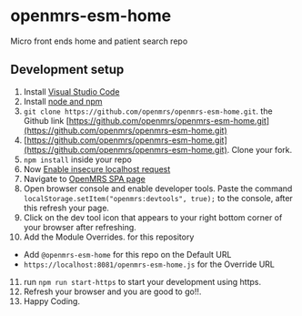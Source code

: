 # openmrs-esm-home

Micro front ends home and patient search repo

## Development setup

1. Install [Visual Studio Code](https:/code.visualstudio.com/)
2. Install [node and npm](https://nodejs.org/en/)
3. `git clone https://github.com/openmrs/openmrs-esm-home.git`. the Github link [https://github.com/openmrs/openmrs-esm-home.git](https://github.com/openmrs/openmrs-esm-home.git)
4. [https://github.com/openmrs/openmrs-esm-home.git](https://github.com/openmrs/openmrs-esm-home.git). Clone your fork.
5. `npm install` inside your repo
6. Now [Enable insecure localhost request](https://superuser.com/questions/772762/how-can-i-disable-security-checks-for-localhost)
7. Navigate to [OpenMRS SPA page](https://openmrs-spa.org/openmrs/spa/login)
8. Open browser console and enable developer tools. Paste the command `localStorage.setItem("openmrs:devtools", true);` to the console, after this refresh your page.
9. Click on the dev tool icon that appears to your right bottom corner of your browser after refreshing.
10. Add the Module Overrides. for this repository

- Add `@openmrs-esm-home` for this repo on the Default URL
- `https://localhost:8081/openmrs-esm-home.js` for the Override URL

11. run `npm run start-https` to start your development using https.
12. Refresh your browser and you are good to go!!.
13. Happy Coding.
